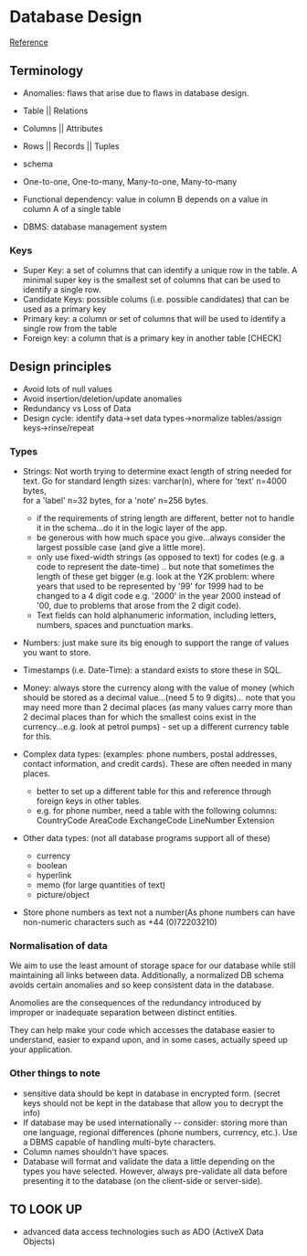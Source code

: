 # Database Design

[Reference](https://www.dartmouth.edu/~bknauff/dewbd/2004-02/DB-intro.pdf)

## Terminology

- Anomalies: flaws that arise due to flaws in database design.

- Table || Relations
- Columns || Attributes
- Rows || Records || Tuples

- schema

- One-to-one, One-to-many, Many-to-one, Many-to-many

- Functional dependency: value in column B depends on a value in column A of a single table

- DBMS: database management system

### Keys
- Super Key: a set of columns that can identify a unique row in the table. A minimal super key is the smallest set of columns that can be used to identify a single row.
- Candidate Keys: possible colums (i.e. possible candidates) that can be used as a primary key
- Primary key: a column or set of columns that will be used to identify a single row from the table
- Foreign key: a column that is a primary key in another table [CHECK]

## Design principles
- Avoid lots of null values
- Avoid insertion/deletion/update anomalies
- Redundancy vs Loss of Data
- Design cycle: identify data->set data types->normalize tables/assign keys->rinse/repeat

### Types
- Strings: Not worth trying to determine exact length of string needed for text. 
Go for standard length sizes: varchar(n), where for 'text' n=4000 bytes,  
for a 'label' n=32 bytes, for a 'note' n=256 bytes.
    - if the requirements of string length are different, better not
    to handle it in the schema...do it in the logic layer of the app. 
    - be generous with how much space you give...always consider the largest possible case (and give a little more).
    - only use fixed-width strings (as opposed to text) for 
    codes (e.g. a code to represent the date-time) .. but note that sometimes
    the length of these get bigger 
    (e.g. look at the Y2K problem: where
    years that used to be represented by
    '99' for 1999 had to be changed to
    a 4 digit code e.g. '2000' in the year
    2000 instead of '00, due to problems that arose from the 2 digit code).
    - Text fields can hold alphanumeric information, including letters, numbers, spaces and punctuation marks.
    
- Numbers: just make sure its big enough
to support the range of values you want to store. 

- Timestamps (i.e. Date-Time): a standard exists to store these in SQL.

- Money: always store the currency along with the value of money (which should be stored as a decimal value...(need 5 to 9 digits)... note that you may need more than 2 decimal places (as many values carry more than 2 decimal places than for which the smallest coins exist in the currency...e.g. look at petrol pumps) - set up a different currency table for this.

- Complex data types: (examples:  phone numbers, postal addresses, contact information, and credit cards). These are often needed in many places. 
    - better to set up a different table for this and reference through foreign keys in other tables. 
    - e.g. for phone number, need a table with the following columns:
    CountryCode
    AreaCode
    ExchangeCode
    LineNumber
    Extension

- Other data types: (not all database programs support all of these)
    - currency
    - boolean
    - hyperlink
    - memo (for large quantities of text)
    - picture/object

- Store phone numbers as text not a number(As phone numbers can have non-numeric characters such as +44 (0)72203210)


### Normalisation of data
We aim to use the
least amount of storage space for our database while still maintaining all links between data. Additionally, a normalized DB schema avoids certain anomalies and so keep consistent data in the database.

Anomolies are the consequences of the redundancy introduced by improper or inadequate
separation between distinct entities.

They can help make your code which accesses the
database easier to understand, easier to expand upon, and in some cases, actually speed up your
application. 



### Other things to note
- sensitive data should be kept in database in encrypted form. (secret keys should not be kept in the database that allow you to decrypt the info)
- If database may be used internationally -- consider: storing more than one language, regional differences (phone numbers, currency, etc.). Use a DBMS capable of handling multi-byte characters.
- Column names shouldn't have spaces.
- Database will format and validate the data a little depending on the types you have selected. However, always pre-validate all data before presenting it to the database (on the client-side or server-side).

## TO LOOK UP
- advanced data
access technologies such as ADO (ActiveX Data Objects)
